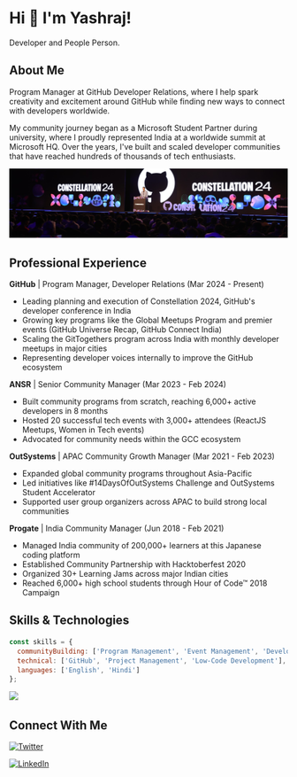 # Hi 👋 I'm Yashraj!

Developer and People Person.

## About Me

Program Manager at GitHub Developer Relations, where I help spark creativity and excitement around GitHub while finding new ways to connect with developers worldwide.

My community journey began as a Microsoft Student Partner during university, where I proudly represented India at a worldwide summit at Microsoft HQ. Over the years, I've built and scaled developer communities that have reached hundreds of thousands of tech enthusiasts.

![image](images/linkedin-cover.jpeg)

## Professional Experience

**GitHub** | Program Manager, Developer Relations (Mar 2024 - Present)
- Leading planning and execution of Constellation 2024, GitHub's developer conference in India
- Growing key programs like the Global Meetups Program and premier events (GitHub Universe Recap, GitHub Connect India)
- Scaling the GitTogethers program across India with monthly developer meetups in major cities
- Representing developer voices internally to improve the GitHub ecosystem

**ANSR** | Senior Community Manager (Mar 2023 - Feb 2024)
- Built community programs from scratch, reaching 6,000+ active developers in 8 months
- Hosted 20 successful tech events with 3,000+ attendees (ReactJS Meetups, Women in Tech events)
- Advocated for community needs within the GCC ecosystem

**OutSystems** | APAC Community Growth Manager (Mar 2021 - Feb 2023)
- Expanded global community programs throughout Asia-Pacific
- Led initiatives like #14DaysOfOutSystems Challenge and OutSystems Student Accelerator
- Supported user group organizers across APAC to build strong local communities

**Progate** | India Community Manager (Jun 2018 - Feb 2021)
- Managed India community of 200,000+ learners at this Japanese coding platform
- Established Community Partnership with Hacktoberfest 2020
- Organized 30+ Learning Jams across major Indian cities
- Reached 6,000+ high school students through Hour of Code™ 2018 Campaign

## Skills & Technologies

```javascript
const skills = {
  communityBuilding: ['Program Management', 'Event Management', 'Developer Engagement'],
  technical: ['GitHub', 'Project Management', 'Low-Code Development'],
  languages: ['English', 'Hindi']
};
```
<img src="https://octodex.github.com/images/Fintechtocat.png" width="400">

## Connect With Me

[![Twitter][1.1]][1.2]

[1.1]: https://img.shields.io/badge/Twitter-1DA1F2?style=for-the-badge&logo=twitter&logoColor=white
[1.2]: https://twitter.com/yashrajnayak

[![LinkedIn][2.1]][2.2]

[2.1]: https://img.shields.io/badge/LinkedIn-0077B5?style=for-the-badge&logo=linkedin&logoColor=white
[2.2]: https://www.linkedin.com/in/yashrajnayak